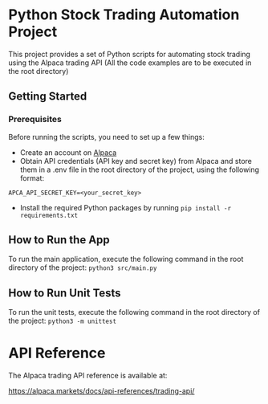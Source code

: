 # Python Stock Trading Automation Project
This project provides a set of Python scripts for automating stock trading using the Alpaca trading API
(All the code examples are to be executed in the root directory)

## Getting Started
### Prerequisites
Before running the scripts, you need to set up a few things:
* Create an account on [Alpaca](https://alpaca.markets/)
* Obtain API credentials (API key and secret key) from Alpaca and store them in a .env file in the root directory of the project, using the following format:
```APCA_API_KEY_ID=<your_api_key>
APCA_API_SECRET_KEY=<your_secret_key>
```
* Install the required Python packages by running 
```pip install -r requirements.txt```




## How to Run the App
To run the main application, execute the following command in the root directory of the project:
```python3 src/main.py```

## How to Run Unit Tests
To run the unit tests, execute the following command in the root directory of the project:
```python3 -m unittest```


# API Reference
The Alpaca trading API reference is available at:

https://alpaca.markets/docs/api-references/trading-api/
